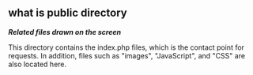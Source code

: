## what is public directory

***Related files drawn on the screen***

This directory contains the index.php files, which is the contact point for requests. In addition, files such as "images", "JavaScript", and "CSS" are also located here.